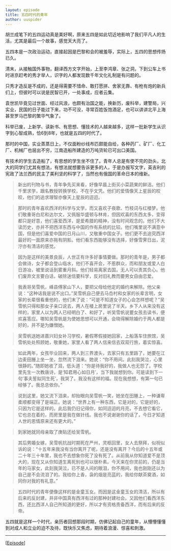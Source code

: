 ```yaml
---
layout: episode
title: 五四时代的青年
author: uuspider
---
```

胡兰成笔下的五四运动真是美好啊，原来五四是如此切近地影响了我们平凡人的生活，尤其是最后一个故事，感觉天大亮了。

五四本是一次政治运动，直接起因是巴黎和会的被羞辱，实际上，五四的思想传扬已久。

清末，从接触国外事物，翻译西方文字开始，上至李鸿章、张之洞，下到公车上书时进京赶考的秀才举人，识字的人都发现数千年文化礼制是有问题的。

只秀才造反是不成的，还是得需要不惜命、敢打愿拼、舍家无靠、有枪有炮的新兵们上，但彼时可以说是民智已开，一处事成，应者云集。

袁世凯毕竟见过世面、经过风浪，也颇有治国之能，换新历，废科举，建警局，兴实业，民国的日子能过下来，功不可没，寻常百姓饭饱酒足，也可以讲讲北平上海甚至罗马巴黎的繁华气象了。

科举已废，上新学、读新书、有思想、懂技术的人越来越多，这样一批新学生从识字到心智成熟，恰6到8年，也就是五四的时代了。

那时的中国，实业蒸蒸日上，不仅面粉纱线布匹颇能自给，各种药厂、矿厂、化工厂、机械厂也层出不穷，江南造船所建造的万吨货轮已可出口美国。

有技术的学生去造船了，有思想的学生坐不住了。青年人总是有使不完的劲头，北大的同学们尤其有想法，有想法就想要告诉更多的人，于是办报写文字，英吉利的宪政了法兰西的民主了美利坚的科学了，当然也有俄国的革命日本的维新。

>新出的刊物与书，青年争先买来看，好像早晨上街买小菜蔬果的鲜洁。他们千里求学，跟名教授转换学校，不在乎文凭。他们的爱情像天上星辰的皎皎，他们的追求理智亦像天上星辰的迢迢。

>那时的青年喜欢西洋的科学与文学，而又喜欢子夜歌、竹枝词与红楼梦。他们敬重哥白尼和达尔文，又佩服华盛顿与林肯，但因欢喜的东西太多，变得都只是好意，他们喜爱西洋，是爱希腊的精神，没有时间观念的。他们不大读历史，亦并不把西洋东西与中国的作有系统的比较。他们嘴里说不满意中国，但是他们喜爱中国的日月山川，又敬重中国女子。他们更不去追究西洋最好的一面原来亦拖有阴影。他们看东西能够没有选择，好像雪霁日出，泥泞亦有清洁的感觉。

>因为是这样的美景良辰，人世正有许多好事情要做。那时的青年是，男子都会做诗，女子都会登山临水，他们不喜开会，不惹群众，而和朋友或爱人白日游冶，被里说话到雾重月斜。他们轻易离家去国，无人可以责其负心。他们废弃文言要白话，破除迷信要科学，反对旧礼教而要男女自由恋爱。

>我表哥吴雪帆，嵊县傅家山下人，要把父母给他定的婚约来解除。他父亲说：“这种话我是说不出口。”吴雪帆自己便去马岙村和女家的长辈言明，女家的长辈很看重他的，他们末了说：“可是不知道女子的心会怎样想呢？”吴雪帆只得和那女子亲口说去，两人在楼上房里说了半天。乡下人从来没有这样的，家里人以为两人已经明白了、和好了，听吴雪帆说要女孩去读书，便欢喜答应。哪知吴雪帆是为使她思想可以开通，会晓得解除婚约于两人都是好的，并不是为嫌憎她。

>吴雪帆送她进嘉兴妇女补习学校，暑假寒假接她回家，上船落车住旅馆，吴雪帆处处照顾她，敬重她，家里人看了两人信来信去双双行旅，着实惊喜。

>如此两年，女孩毕业回来，两人到三界渡头，去家只有五里路了，她要在江边麦田塍上坐一坐，忽然流下泪来。她说：“你不用间。此刻我哭泣，心里很静的。”随即她收了泪，低头道：“你是待我好的，我做人也无怨了。学校里先生一次教唐诗，是‘知君用心如日月’，当下我就想到你。可是读到下一句‘事夫誓拟同生死’，我哭了。我没有这样的福。现在我想想，有第一句已经够了。我总总依你。”

>说到这里，她又流下泪来，却抬眼向吴雪帆一笑，她坐在田塍上，一种谦卑柔顺都变得了是端正。她说：“世界上有一种东西，它是对的，它是好的，只因为它是这样的。此后我仍旧记得你，如同迢迢的月亮，不去想它看它，它也总在着的，而房里是我在做针线。我也不说谢谢你的话了，今日才知道人世的恩情原来还有更大的。”

>到家她就同母亲取了庚贴还给吴雪帆。

>其后男婚女嫁，吴雪帆抗战时期死在严州，灵柩回里，女人去祭拜，似祝似诉的说：“十五年来我没有当你离开了呢，还是没有离开？今后的十五年或二十年三十年里，我也不去想象你死了没有死了。从前我从你知道爱不是顶大的，现在又从你知道生离死别也可以很朴素。今天来在你灵前的，仍是当年的马家女，此刻我哭泣，已不是人间的眼泪，你不用间，我也刚刚还以为自己是不会流泪了的。我给你上香，袅的烟是亮蓝的，我给你献茶奠酒，如同你对我的有礼意。”

>五四时代的青年便像这样的是金童玉女。而因是这金童玉女的清洁，所以有后来的反封建，并非中国真有西洋有过的那种封建社会。又因他们看西洋东西，还比西洋人自己所知道的更好，所以才有资格责备西洋，而有后来的反帝。

五四就是这样一个时代，亲历者回想那段时期，仿佛记起自己的童年，从懵懵懂懂到对成人和立业的迫不及待，既快乐又焦虑，期待着浪漫、惊喜和刺激。

***

[[Episode][episode]]

[episode]:http://about.uuspider.com/2019/06/02/episodeindex.html

